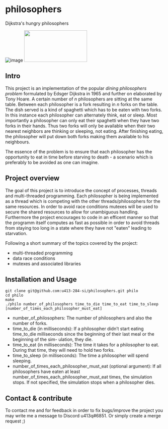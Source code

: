 # philosophers
Dijkstra's hungry philosophers

![image](https://github.com/u413-284-si/philosophers/assets/66411482/50c2798b-31bc-4b23-a8af-585fa3f37d28)
<img src="image" width="200" height="100">

## Intro
This project is an implementation of the popular *dining philosophers problem* formulated by Edsger Dijkstra in 1965 and further on elaborated by Tony Hoare.
A certain number of *n* philosophers are sitting at the same table. Between each philosopher is a fork resulting in *n* forks on the table. The dish served is a kind of spaghetti which has to be eaten with two forks. In this instance each philosopher can alternately think, eat or sleep. Most importantly a philosopher can only eat their spaghetti when they have two forks in their hands. Thus two forks will only be available when their two nearest neighbors are thinking or sleeping, not eating. After finishing eating, the philosopher will put down both forks making them available to his neighbours. 

The essence of the problem is to ensure that each philosopher has the opportunity to eat in time before starving to death - a scenario which is preferably to be avoided as one can imagine.

## Project overview

The goal of this project is to introduce the concept of processes, threads and multi-threaded programming. Each philosopher is being implemented as a thread which is competing with the other threads/philosophers for the same resources. In order to avoid race conditions mutexes will be used to secure the shared resources to allow for unambiguous handling. Furthermore the project encourages to code in an efficent manner so that the programm itself computes as fast as possible in order to avoid threads from staying too long in a state where they have not "eaten" leading to starvation.

Following a short summary of the topics covered by the project:

- multi-threaded programming
- data race conditions
- mutexes and associated libraries

## Installation and Usage

```
git clone git@github.com:u413-284-si/philosophers.git philo
cd philo
make
./philo number_of_philosophers time_to_die time_to_eat time_to_sleep [number_of_times_each_philosopher_must_eat]
```
- number_of_philosophers: The number of philosophers and also the number
of forks.
- time_to_die (in milliseconds): If a philosopher didn’t start eating time_to_die
milliseconds since the beginning of their last meal or the beginning of the sim-
ulation, they die.
- time_to_eat (in milliseconds): The time it takes for a philosopher to eat.
During that time, they will need to hold two forks.
- time_to_sleep (in milliseconds): The time a philosopher will spend sleeping.
- number_of_times_each_philosopher_must_eat (optional argument): If all
philosophers have eaten at least number_of_times_each_philosopher_must_eat
times, the simulation stops. If not specified, the simulation stops when a
philosopher dies.


## Contact & contribute

To contact me and for feedback in order to fix bugs/improve the project you may write me a message to Discord u413q#6851. Or simply create a merge request ;)

